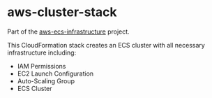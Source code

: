 # aws-cluster-stack

Part of the [aws-ecs-infrastructure](https://github.com/josephbmanley/aws-ecs-infrastructure) project.

This CloudFormation stack creates an ECS cluster with all necessary infrastructure including:

- IAM Permissions
- EC2 Launch Configuration
- Auto-Scaling Group
- ECS Cluster